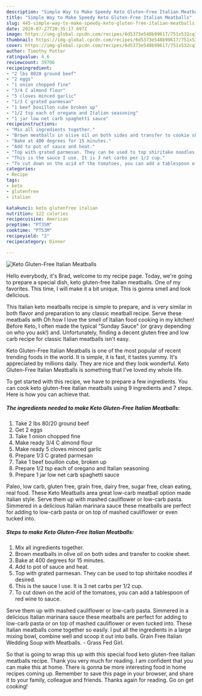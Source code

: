```yaml
---
description: "Simple Way to Make Speedy Keto Gluten-Free Italian Meatballs"
title: "Simple Way to Make Speedy Keto Gluten-Free Italian Meatballs"
slug: 445-simple-way-to-make-speedy-keto-gluten-free-italian-meatballs
date: 2020-07-27T20:35:17.697Z
image: https://img-global.cpcdn.com/recipes/6d5373e548b99617/751x532cq70/keto-gluten-free-italian-meatballs-recipe-main-photo.jpg
thumbnail: https://img-global.cpcdn.com/recipes/6d5373e548b99617/751x532cq70/keto-gluten-free-italian-meatballs-recipe-main-photo.jpg
cover: https://img-global.cpcdn.com/recipes/6d5373e548b99617/751x532cq70/keto-gluten-free-italian-meatballs-recipe-main-photo.jpg
author: Timothy Potter
ratingvalue: 4.6
reviewcount: 39706
recipeingredient:
- "2 lbs 8020 ground beef"
- "2 eggs"
- "1 onion chopped fine"
- "3/4 C almond flour"
- "5 cloves minced garlic"
- "1/3 C grated parmesan"
- "1 beef bouillon cube broken up"
- "1/2 tsp each of oregano and Italian seasoning"
- "1 jar low net carb spaghetti sauce"
recipeinstructions:
- "Mix all ingredients together."
- "Brown meatballs in olive oil on both sides and transfer to cookie sheet."
- "Bake at 400 degrees for 15 minutes."
- "Add to pot of sauce and heat."
- "Top with grated parmesan. They can be used to top shiritake noodles if desired."
- "This is the sauce I use. It is 3 net carbs per 1/2 cup."
- "To cut down on the acid of the tomatoes, you can add a tablespoon of red wine to sauce."
categories:
- Recipe
tags:
- keto
- glutenfree
- italian

katakunci: keto glutenfree italian 
nutrition: 122 calories
recipecuisine: American
preptime: "PT35M"
cooktime: "PT53M"
recipeyield: "3"
recipecategory: Dinner

---
```



![Keto Gluten-Free Italian Meatballs](https://img-global.cpcdn.com/recipes/6d5373e548b99617/751x532cq70/keto-gluten-free-italian-meatballs-recipe-main-photo.jpg)

Hello everybody, it's Brad, welcome to my recipe page. Today, we're going to prepare a special dish, keto gluten-free italian meatballs. One of my favorites. This time, I will make it a bit unique. This is gonna smell and look delicious.

This Italian keto meatballs recipe is simple to prepare, and is very similar in both flavor and preparation to any classic meatball recipe. Serve these meatballs with Oh how I love the smell of Italian food cooking in my kitchen! Before Keto, I often made the typical &#34;Sunday Sauce&#34; (or gravy depending on who you ask!) and. Unfortunately, finding a decent gluten free and low carb recipe for classic Italian meatballs isn&#39;t easy.

Keto Gluten-Free Italian Meatballs is one of the most popular of recent trending foods in the world. It is simple, it is fast, it tastes yummy. It's appreciated by millions daily. They are nice and they look wonderful. Keto Gluten-Free Italian Meatballs is something that I've loved my whole life.


To get started with this recipe, we have to prepare a few ingredients. You can cook keto gluten-free italian meatballs using 9 ingredients and 7 steps. Here is how you can achieve that.

<!--inarticleads1-->

##### The ingredients needed to make Keto Gluten-Free Italian Meatballs:

1. Take 2 lbs 80/20 ground beef
1. Get 2 eggs
1. Take 1 onion chopped fine
1. Make ready 3/4 C almond flour
1. Make ready 5 cloves minced garlic
1. Prepare 1/3 C grated parmesan
1. Take 1 beef bouillon cube, broken up
1. Prepare 1/2 tsp each of oregano and Italian seasoning
1. Prepare 1 jar low net carb spaghetti sauce


Paleo, low carb, gluten free, grain free, dairy free, sugar free, clean eating, real food. These Keto Meatballs area great low-carb meatball option made Italian style. Serve them up with mashed cauliflower or low-carb pasta. Simmered in a delicious Italian marinara sauce these meatballs are perfect for adding to low-carb pasta or on top of mashed cauliflower or even tucked into. 

<!--inarticleads2-->

##### Steps to make Keto Gluten-Free Italian Meatballs:

1. Mix all ingredients together.
1. Brown meatballs in olive oil on both sides and transfer to cookie sheet.
1. Bake at 400 degrees for 15 minutes.
1. Add to pot of sauce and heat.
1. Top with grated parmesan. They can be used to top shiritake noodles if desired.
1. This is the sauce I use. It is 3 net carbs per 1/2 cup.
1. To cut down on the acid of the tomatoes, you can add a tablespoon of red wine to sauce.


Serve them up with mashed cauliflower or low-carb pasta. Simmered in a delicious Italian marinara sauce these meatballs are perfect for adding to low-carb pasta or on top of mashed cauliflower or even tucked into. These Italian meatballs come together so easily. I put all the ingredients in a large mixing bowl, combine well and scoop it out into balls. Grain Free Italian Wedding Soup with Meatballs. - Grass Fed Girl. 

So that is going to wrap this up with this special food keto gluten-free italian meatballs recipe. Thank you very much for reading. I am confident that you can make this at home. There is gonna be more interesting food in home recipes coming up. Remember to save this page in your browser, and share it to your family, colleague and friends. Thanks again for reading. Go on get cooking!
